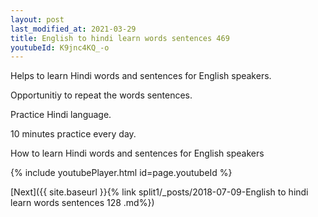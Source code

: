 ```yaml
---
layout: post
last_modified_at: 2021-03-29
title: English to hindi learn words sentences 469 
youtubeId: K9jnc4KQ_-o
---
```

 
 
Helps to learn Hindi words and sentences for English speakers.

Opportunitiy to repeat the words sentences. 

Practice Hindi language. 
 
10 minutes practice every day. 
 
How to learn Hindi words and sentences for English speakers 
 
{% include youtubePlayer.html id=page.youtubeId %}
 
 
[Next]({{ site.baseurl }}{% link  split1/_posts/2018-07-09-English to hindi learn words sentences 128 .md%})
 
